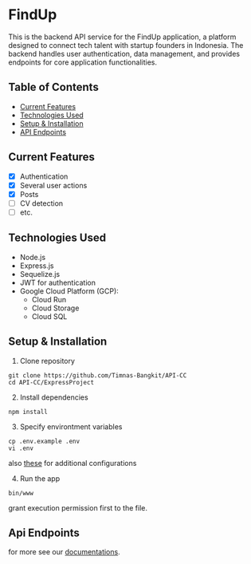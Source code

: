 # FindUp
This is the backend API service for the FindUp application, a platform designed to connect tech talent with startup founders in Indonesia. The backend handles user authentication, data management, and provides endpoints for core application functionalities.

## Table of Contents
- [Current Features](#current-features)
- [Technologies Used](#technologies-used)
- [Setup & Installation](#setup--installation)
- [API Endpoints](#api-endpoints)

## Current Features
- [x] Authentication
- [x] Several user actions
- [x] Posts
- [ ] CV detection
- [ ] etc.

## Technologies Used
- Node.js
- Express.js
- Sequelize.js
- JWT for authentication
- Google Cloud Platform (GCP):
  - Cloud Run
  - Cloud Storage
  - Cloud SQL
 
## Setup & Installation
1. Clone repository
```shell
git clone https://github.com/Timnas-Bangkit/API-CC
cd API-CC/ExpressProject
```
2. Install dependencies
```shell
npm install
```
3. Specify environtment variables
```shell
cp .env.example .env
vi .env
```
also [these](https://github.com/Timnas-Bangkit/API-CC/tree/master/ExpressProject/config) for additional configurations

4. Run the app
```shell
bin/www
```
grant execution permission first to the file.

## Api Endpoints
for more see our [documentations](https://documenter.getpostman.com/view/28068209/2sAYBPkZcs). 
